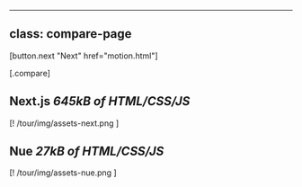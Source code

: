 
---
class: compare-page
---

[button.next "Next" href="motion.html"]

[.compare]
  ## Next.js *645kB of HTML/CSS/JS*

  [! /tour/img/assets-next.png ]

  ## Nue *27kB of HTML/CSS/JS*

  [! /tour/img/assets-nue.png ]
